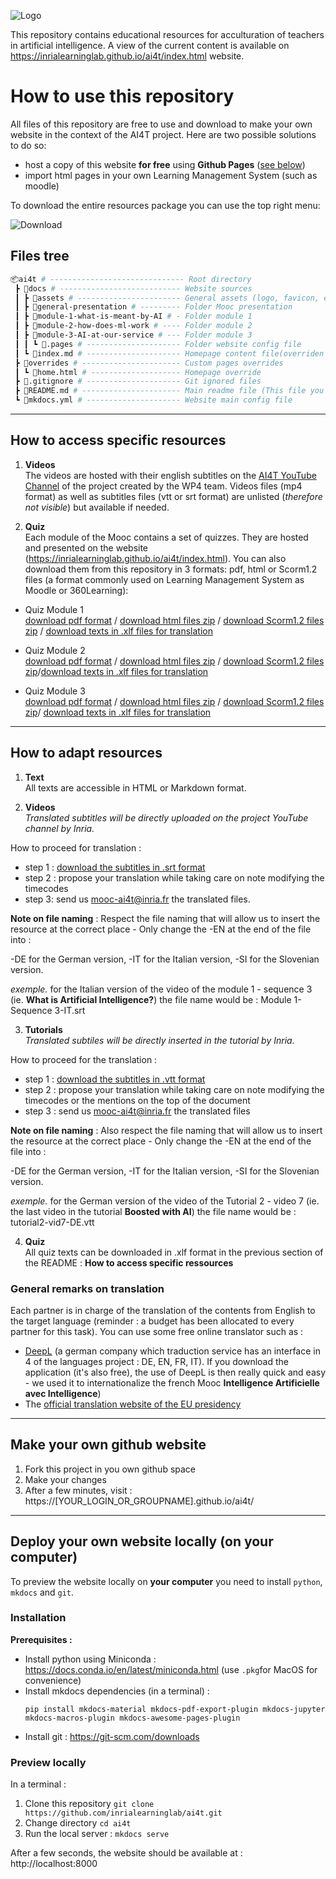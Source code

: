![Logo](https://user-images.githubusercontent.com/5736114/133277346-2bf4460c-9a3d-48a7-a28c-6f81fc7f709c.png)

This repository contains educational resources for acculturation of teachers in artificial intelligence. A view of the current content is available on https://inrialearninglab.github.io/ai4t/index.html website.

# How to use this repository

All files of this repository are free to use and download to make your own website in the context of the AI4T project. Here are two possible solutions to do so:
- host a copy of this website **for free** using **Github Pages** ([see below](#make-your-own-github-website))
- import html pages in your own Learning Management System (such as moodle)

To download the entire resources package you can use the top right menu:

![Download](https://user-images.githubusercontent.com/5736114/133274837-b30bf8fa-abb7-4c15-98cc-a6d87d41f6a8.png)


## Files tree

```bash
📦ai4t # ------------------------------ Root directory
 ┣ 📂docs # --------------------------- Website sources
 ┃ ┣ 📂assets # ----------------------- General assets (logo, favicon, etc)
 ┃ ┣ 📂general-presentation # --------- Folder Mooc presentation
 ┃ ┣ 📂module-1-what-is-meant-by-AI # - Folder module 1
 ┃ ┣ 📂module-2-how-does-ml-work # ---- Folder module 2
 ┃ ┣ 📂module-3-AI-at-our-service # --- Folder module 3
 ┃ ┃ ┗ 📜.pages # --------------------- Folder website config file
 ┃ ┗ 📜index.md # --------------------- Homepage content file(overriden by home.html)
 ┣ 📂overrides # ---------------------- Custom pages overrides
 ┃ ┗ 📜home.html # -------------------- Homepage override
 ┣ 📜.gitignore # --------------------- Git ignored files
 ┣ 📜README.md # ---------------------- Main readme file (This file you're reading)
 ┗ 📜mkdocs.yml # --------------------- Website main config file
```
--------

## How to access specific resources

1. **Videos**  
  The videos are hosted with their english subtitles on the [AI4T YouTube Channel](https://www.youtube.com/channel/UCBd_PgP_BdhmgdSzz5d83vQ) of the project created by the WP4 team. Videos files (mp4 format) as well as subtitles files (vtt or srt format) are unlisted (_therefore not visible_) but available if needed.

2. **Quiz**  
  Each module of the Mooc contains a set of quizzes. They are hosted and presented on the website (https://inrialearninglab.github.io/ai4t/index.html).
  You can also download them from this repository in 3 formats: pdf, html or Scorm1.2 files (a format commonly used on Learning Management System as Moodle or 360Learning):
  * Quiz Module 1  
    [download pdf format](https://github.com/inrialearninglab/ai4t/raw/main/docs/module-1-what-is-meant-by-ai/1-4-quiz-module-1/Quiz-1-ressources/PDF/AI4T-quiz-module3-artificial-intelligence-at-our-service.pdf) / [download html files zip](https://github.com/inrialearninglab/ai4t/raw/main/docs/module-1-what-is-meant-by-ai/1-4-quiz-module-1/Quiz-1-ressources/HTML.zip) / [download Scorm1.2 files zip](https://github.com/inrialearninglab/ai4t/raw/main/docs/module-1-what-is-meant-by-ai/1-4-quiz-module-1/Quiz-1-ressources/SCORM.zip) / [download texts in .xlf files for translation](https://github.com/inrialearninglab/ai4t/raw/main/docs/general-presentation/0-1-conditions-of-use-of-the-mooc-and-its-contents/Quiz-subtitles-xlf-files/Quiz-module-1-who-is-afraid-of-ai.zip)

  * Quiz Module 2  
  [download pdf format](https://github.com/inrialearninglab/ai4t/raw/main/docs/module-2-how-does-ml-work/2-4-quiz-module-2/Quiz-2-ressources/PDF/AI4T-quiz-module2-how-does-machine-learning-works.pdf) / [download html files zip](https://github.com/inrialearninglab/ai4t/raw/main/docs/module-2-how-does-ml-work/2-4-quiz-module-2/Quiz-2-ressources/HTML.zip) / [download Scorm1.2 files zip](https://github.com/inrialearninglab/ai4t/raw/main/docs/module-2-how-does-ml-work/2-4-quiz-module-2/Quiz-2-ressources/SCORM.zip)/[download texts in .xlf files for translation](https://github.com/inrialearninglab/ai4t/raw/main/docs/general-presentation/0-1-conditions-of-use-of-the-mooc-and-its-contents/Quiz-subtitles-xlf-files/Quiz-module-2-how-does-machine-learning-work.zip)

  * Quiz Module 3  
    [download pdf format](https://github.com/inrialearninglab/ai4t/raw/main/docs/module-3-AI-at-our-service/3-4-quiz-module-3/Quiz-3-ressources/PDF/AI4T-quiz-module3-artificial-intelligence-at-our-service.pdf) / [download html files zip](https://github.com/inrialearninglab/ai4t/raw/main/docs/module-3-AI-at-our-service/3-4-quiz-module-3/Quiz-3-ressources/HTML.zip) / [download Scorm1.2 files zip](https://github.com/inrialearninglab/ai4t/raw/main/docs/module-3-AI-at-our-service/3-4-quiz-module-3/Quiz-3-ressources/SCORM.zip)/
    [download texts in .xlf files for translation](https://github.com/inrialearninglab/ai4t/raw/main/docs/general-presentation/0-1-conditions-of-use-of-the-mooc-and-its-contents/Quiz-subtitles-xlf-files/Quiz-module-3-artificial-intelligence-at-our-service.zip)


--------

## How to adapt resources

1. **Text**  
All texts are accessible in HTML or Markdown format.

2. **Videos**  
*Translated subtitles will be directly uploaded on the project YouTube channel by Inria.*

How to proceed for translation :
- step 1 : [download the subtitles in .srt format](https://github.com/inrialearninglab/ai4t/raw/main/docs/general-presentation/0-1-conditions-of-use-of-the-mooc-and-its-contents/Subtitles-EN-09-2021/Videos-SRT.zip)
- step 2 : propose your translation while taking care on note modifying the timecodes
- step 3:  send us [mooc-ai4t@inria.fr](mailto:mooc-ai4t@inria.fr) the translated files.

**Note on file naming**  : Respect the file naming that will allow us to insert the resource at the correct place - Only change the -EN at the end of the file into :

-DE for the German version,
-IT for the Italian version,
-SI for the Slovenian version.

*exemple.*  for the Italian version of the video of the module 1 - sequence 3 (ie. **What is Artificial Intelligence?**) the file name would be : Module 1-Sequence 3-IT.srt

3. **Tutorials**  
*Translated subtiles will be directly inserted in the tutorial by Inria.*

How to proceed for the translation :
- step 1 : [download the subtitles in .vtt format](https://github.com/inrialearninglab/ai4t/raw/main/docs/general-presentation/0-1-conditions-of-use-of-the-mooc-and-its-contents/Subtitles-EN-09-2021/Videos-VTT.zip)  
- step 2 : propose your translation while taking care on note modifying the timecodes or the mentions on the top of the document
- step 3 : send us [mooc-ai4t@inria.fr](mailto:mooc-ai4t@inria.fr) the translated files

**Note on file naming**  : Also respect the file naming that will allow us to insert the resource at the correct place - Only change the -EN at the end of the file into :

-DE for the German version,
-IT for the Italian version,
-SI for the Slovenian version.

*exemple.*  for the German version of the video of the Tutorial 2  - video 7 (ie. the last video in the tutorial **Boosted with AI**) the file name would be : tutorial2-vid7-DE.vtt

4. **Quiz**  
All quiz texts can be downloaded in .xlf format in the previous section of the README : **How to access specific ressources**

### General remarks on translation
Each partner is in charge of the translation of the contents from English to the target language (reminder : a budget has been allocated to every partner for this task).
You can  use some free online translator such as :
- [DeepL](https://www.deepl.com/translator) (a german company which traduction service has an interface in 4 of the languages project : DE, EN, FR, IT). If you download the application (it's also free), the use of DeepL is then really quick and easy - we used it to internationalize the french Mooc **Intelligence Artificielle avec Intelligence**)
- The [official translation website of the EU presidency](https://presidencymt.eu/#/)


--------

## Make your own github website

1. Fork this project in you own github space
2. Make your changes
3. After a few minutes, visit : https://[YOUR_LOGIN_OR_GROUPNAME].github.io/ai4t/

--------

## Deploy your own website locally (on your computer)

To preview the website locally on **your computer** you need to install `python`, `mkdocs` and `git`.

### Installation

**Prerequisites :**
- Install python using Miniconda : https://docs.conda.io/en/latest/miniconda.html (use `.pkg`for MacOS for convenience)
- Install mkdocs dependencies (in a terminal) :
  ```shell
  pip install mkdocs-material mkdocs-pdf-export-plugin mkdocs-jupyter mkdocs-macros-plugin mkdocs-awesome-pages-plugin
  ```
- Install git : https://git-scm.com/downloads

### Preview locally

In a terminal :

1. Clone this repository `git clone https://github.com/inrialearninglab/ai4t.git`
2. Change directory `cd ai4t`
3. Run the local server : `mkdocs serve`

After a few seconds, the website should be available at : http://localhost:8000
